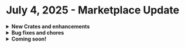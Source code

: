 # July 4, 2025 - Marketplace Update

<details>

<summary><strong>New Crates and enhancements</strong></summary>

* No Crate releases this week.

</details>

<details>

<summary><strong>Bug fixes and chores</strong></summary>

* Use OpenAI to Suggest Responses to New Tickets
  * Added missing tags and associated packs.&#x20;
  * Added missing triggers, now all are configurable during unpack.&#x20;
* Add Client to Rewst
  * Added conditional statements for form fields `superops_client_id` and `nable_customer_id`.&#x20;
* Rewst Examples: Jinja Comprehension
  * Fixed Jinja in the `last_day_of_month` alias to work with any date, not just the current date.&#x20;
* Remove Supervisor Workflow
  * Fixed Task Transition Error on `failure_catch` by setting it to 1 from 0.&#x20;
* Microsoft: User Onboarding
  * Fixed mismatched transitions for internal and external notes.&#x20;
  * Updated to use CRON-updated Microsoft product list over hard-coded value.&#x20;
  * Added `skipCache` to `[REWST - TASK] List On-Prem Groups (Not Tenant Specific)` and updated `[REWST - OPT GEN] On-Prem: List All Groups`.&#x20;
  * Changed user location Jinja for `create user` action.&#x20;
* Add or Remove Group Membership
  * Toggled `List OnPrem Groups` field to be hidden by default.&#x20;
* \[ROC] PSA - CWM: Triage SentinelOne Threat Alerts
  * Added a check for `Machine (\\S*)` in the `computer_name` condition.&#x20;
* Amend Calendar Permission on User
  * Added crate details.&#x20;
  * Applied client-provided filter update to `List_Users` to include `UserMailbox` and `SharedMailbox`.&#x20;
* \[Kit] Microsoft: User Onboarding
  * Updated Jinja in alias `CTX.combined_user_attributes` to include `CTX.street` from the form for PSA contact update.&#x20;

</details>

<details>

<summary><strong>Coming soon!</strong></summary>

* Refactor of Sync Last Logged-In Info to PSA Asset Crate
* Document BitLocker Recovery Keys (Bitlocker Management Crate Series)

</details>
